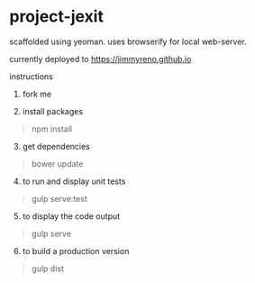 # project-jexit

scaffolded using yeoman. uses browserify for local web-server.


currently deployed to https://jimmyreno.github.io

instructions

1) fork me

2) install packages
> npm install

3) get dependencies
> bower update

4) to run and display unit tests
> gulp serve:test

5) to display the code output
> gulp serve

6) to build a production version
> gulp dist
